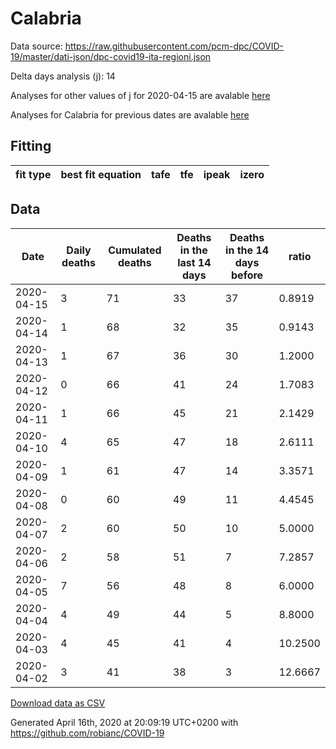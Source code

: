 # Calabria

Data source: https://raw.githubusercontent.com/pcm-dpc/COVID-19/master/dati-json/dpc-covid19-ita-regioni.json

Delta days analysis (j): 14

Analyses for other values of j for 2020-04-15 are avalable [here](../2020-04-15/README.md)

Analyses for Calabria for previous dates are avalable [here](../README.md)

## Fitting 
|fit type|best fit equation|tafe|tfe|ipeak|izero|
|-------|-----|--------|------|---|---|

## Data
|Date|Daily deaths|Cumulated deaths|Deaths in the last 14 days|Deaths in the 14 days before|ratio|
|----|----------|-----------|-------|--------------------|-----|
|2020-04-15|3|71|33|37|0.8919|
|2020-04-14|1|68|32|35|0.9143|
|2020-04-13|1|67|36|30|1.2000|
|2020-04-12|0|66|41|24|1.7083|
|2020-04-11|1|66|45|21|2.1429|
|2020-04-10|4|65|47|18|2.6111|
|2020-04-09|1|61|47|14|3.3571|
|2020-04-08|0|60|49|11|4.4545|
|2020-04-07|2|60|50|10|5.0000|
|2020-04-06|2|58|51|7|7.2857|
|2020-04-05|7|56|48|8|6.0000|
|2020-04-04|4|49|44|5|8.8000|
|2020-04-03|4|45|41|4|10.2500|
|2020-04-02|3|41|38|3|12.6667|

[Download data as CSV](COVID-19_calabria_j14_2020-04-15.csv)

Generated April 16th, 2020 at 20:09:19 UTC+0200 with https://github.com/robianc/COVID-19
